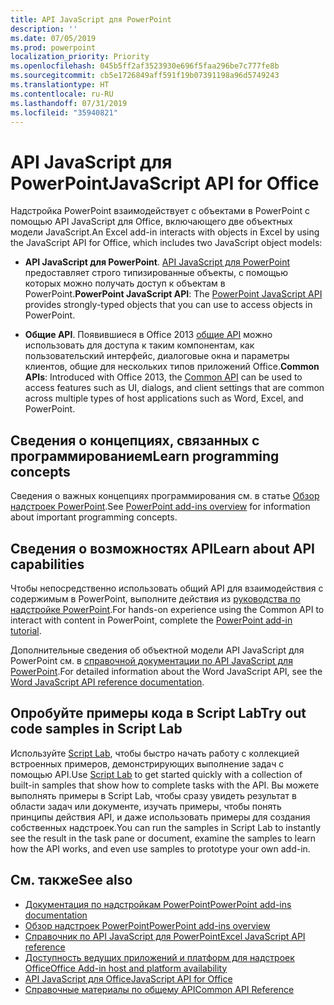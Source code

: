 ```yaml
---
title: API JavaScript для PowerPoint
description: ''
ms.date: 07/05/2019
ms.prod: powerpoint
localization_priority: Priority
ms.openlocfilehash: 045b5ff2af3523930e696f5faa296be7c777fe8b
ms.sourcegitcommit: cb5e1726849aff591f19b07391198a96d5749243
ms.translationtype: HT
ms.contentlocale: ru-RU
ms.lasthandoff: 07/31/2019
ms.locfileid: "35940821"
---
```

# <a name="javascript-api-for-powerpoint"></a><span data-ttu-id="61650-102">API JavaScript для PowerPoint</span><span class="sxs-lookup"><span data-stu-id="61650-102">JavaScript API for Office</span></span>

<span data-ttu-id="61650-103">Надстройка PowerPoint взаимодействует с объектами в PowerPoint с помощью API JavaScript для Office, включающего две объектных модели JavaScript.</span><span class="sxs-lookup"><span data-stu-id="61650-103">An Excel add-in interacts with objects in Excel by using the JavaScript API for Office, which includes two JavaScript object models:</span></span>

* <span data-ttu-id="61650-104">**API JavaScript для PowerPoint**. [API JavaScript для PowerPoint](/javascript/api/powerpoint) предоставляет строго типизированные объекты, с помощью которых можно получать доступ к объектам в PowerPoint.</span><span class="sxs-lookup"><span data-stu-id="61650-104">**PowerPoint JavaScript API**: The [PowerPoint JavaScript API](/javascript/api/powerpoint) provides strongly-typed objects that you can use to access objects in PowerPoint.</span></span>

* <span data-ttu-id="61650-105">**Общие API**. Появившиеся в Office 2013 [общие API](/javascript/api/office) можно использовать для доступа к таким компонентам, как пользовательский интерфейс, диалоговые окна и параметры клиентов, общие для нескольких типов приложений Office.</span><span class="sxs-lookup"><span data-stu-id="61650-105">**Common APIs**: Introduced with Office 2013, the [Common API](/javascript/api/office) can be used to access features such as UI, dialogs, and client settings that are common across multiple types of host applications such as Word, Excel, and PowerPoint.</span></span>

## <a name="learn-programming-concepts"></a><span data-ttu-id="61650-106">Сведения о концепциях, связанных с программированием</span><span class="sxs-lookup"><span data-stu-id="61650-106">Learn programming concepts</span></span>

<span data-ttu-id="61650-107">Сведения о важных концепциях программирования см. в статье [Обзор надстроек PowerPoint](../../powerpoint/powerpoint-add-ins.md).</span><span class="sxs-lookup"><span data-stu-id="61650-107">See [PowerPoint add-ins overview](../../powerpoint/powerpoint-add-ins.md) for information about important programming concepts.</span></span>

## <a name="learn-about-api-capabilities"></a><span data-ttu-id="61650-108">Сведения о возможностях API</span><span class="sxs-lookup"><span data-stu-id="61650-108">Learn about API capabilities</span></span>

<span data-ttu-id="61650-109">Чтобы непосредственно использовать общий API для взаимодействия с содержимым в PowerPoint, выполните действия из [руководства по надстройке PowerPoint](../../tutorials/powerpoint-tutorial.md).</span><span class="sxs-lookup"><span data-stu-id="61650-109">For hands-on experience using the Common API to interact with content in PowerPoint, complete the [PowerPoint add-in tutorial](../../tutorials/powerpoint-tutorial.md).</span></span>

<span data-ttu-id="61650-110">Дополнительные сведения об объектной модели API JavaScript для PowerPoint см. в [справочной документации по API JavaScript для PowerPoint](/javascript/api/powerpoint).</span><span class="sxs-lookup"><span data-stu-id="61650-110">For detailed information about the Word JavaScript API, see the [Word JavaScript API reference documentation](/javascript/api/powerpoint).</span></span>

## <a name="try-out-code-samples-in-script-lab"></a><span data-ttu-id="61650-111">Опробуйте примеры кода в Script Lab</span><span class="sxs-lookup"><span data-stu-id="61650-111">Try out code samples in Script Lab</span></span>

<span data-ttu-id="61650-112">Используйте [Script Lab](../../overview/explore-with-script-lab.md), чтобы быстро начать работу с коллекцией встроенных примеров, демонстрирующих выполнение задач с помощью API.</span><span class="sxs-lookup"><span data-stu-id="61650-112">Use [Script Lab](../../overview/explore-with-script-lab.md) to get started quickly with a collection of built-in samples that show how to complete tasks with the API.</span></span> <span data-ttu-id="61650-113">Вы можете выполнять примеры в Script Lab, чтобы сразу увидеть результат в области задач или документе, изучать примеры, чтобы понять принципы действия API, и даже использовать примеры для создания собственных надстроек.</span><span class="sxs-lookup"><span data-stu-id="61650-113">You can run the samples in Script Lab to instantly see the result in the task pane or document, examine the samples to learn how the API works, and even use samples to prototype your own add-in.</span></span>

## <a name="see-also"></a><span data-ttu-id="61650-114">См. также</span><span class="sxs-lookup"><span data-stu-id="61650-114">See also</span></span>

- [<span data-ttu-id="61650-115">Документация по надстройкам PowerPoint</span><span class="sxs-lookup"><span data-stu-id="61650-115">PowerPoint add-ins documentation</span></span>](../../powerpoint/index.md)
- [<span data-ttu-id="61650-116">Обзор надстроек PowerPoint</span><span class="sxs-lookup"><span data-stu-id="61650-116">PowerPoint add-ins overview</span></span>](../../powerpoint/powerpoint-add-ins.md)
- [<span data-ttu-id="61650-117">Справочник по API JavaScript для PowerPoint</span><span class="sxs-lookup"><span data-stu-id="61650-117">Excel JavaScript API reference</span></span>](/javascript/api/powerpoint)
- [<span data-ttu-id="61650-118">Доступность ведущих приложений и платформ для надстроек Office</span><span class="sxs-lookup"><span data-stu-id="61650-118">Office Add-in host and platform availability</span></span>](../../overview/office-add-in-availability.md)
- [<span data-ttu-id="61650-119">API JavaScript для Office</span><span class="sxs-lookup"><span data-stu-id="61650-119">JavaScript API for Office</span></span>](../javascript-api-for-office.md)
- [<span data-ttu-id="61650-120">Справочные материалы по общему API</span><span class="sxs-lookup"><span data-stu-id="61650-120">Common API Reference</span></span>](/javascript/api/office)
